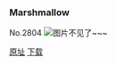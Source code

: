 ### Marshmallow
No.2804
![图片不见了~~~](https://imgs.xkcd.com/comics/marshmallow.png)

[原址](https://xkcd.com//2804) [下载](https://imgs.xkcd.com/comics/marshmallow.png)

